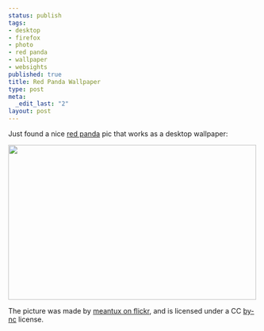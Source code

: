 ```yaml
--- 
status: publish
tags: 
- desktop
- firefox
- photo
- red panda
- wallpaper
- websights
published: true
title: Red Panda Wallpaper
type: post
meta: 
  _edit_last: "2"
layout: post
---
```

Just found a nice <a href="http://en.wikipedia.org/wiki/Red_Panda">red panda</a> pic that works as a desktop wallpaper:

<a href="http://www.flickr.com/photos/meantux/1025248778/"><img src="http://fredericiana.com/wp-content/uploads/2008/08/redpanda.jpg" alt="" title="Red Panda" width="500" height="313" class="alignnone size-full wp-image-1521" /></a>

The picture was made by <a href="http://www.flickr.com/photos/meantux/1025248778/">meantux on flickr</a>, and is licensed under a CC <a href="http://creativecommons.org/licenses/by-nc/2.0/deed.en">by-nc</a> license.
